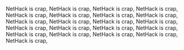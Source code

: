 NetHack is crap, NetHack is crap, NetHack is crap, NetHack is crap, NetHack is crap,
NetHack is crap, NetHack is crap, NetHack is crap, NetHack is crap, NetHack is crap, NetHack is crap, 
NetHack is crap, NetHack is crap, NetHack is crap, NetHack is crap, NetHack is crap, 
NetHack is crap, NetHack is crap, NetHack is crap, NetHack is crap, NetHack is crap, 
